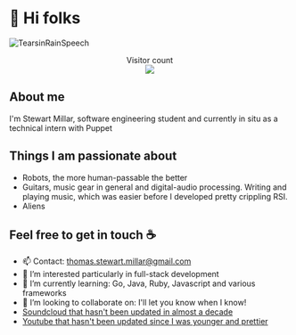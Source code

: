 # 👋 Hi folks

![TearsinRainSpeech](https://user-images.githubusercontent.com/91692051/203630286-269c6471-9473-4367-ac51-87778d862ee9.jpg)
<p align="center"> 
  Visitor count<br>
  <img src="https://profile-counter.glitch.me/thomasstewartmillar/count.svg" />
</p>

## About me

I'm Stewart Millar, software engineering student and currently in situ as a technical intern with Puppet

 


## Things I am passionate about

- Robots, the more human-passable the better
- Guitars, music gear in general and digital-audio processing. Writing and playing music, which was easier before I developed pretty crippling RSI. 
- Aliens 

## Feel free to get in touch :coffee:
- 📫 Contact: thomas.stewart.millar@gmail.com
- 👀 I’m interested particularly in full-stack development
- 🌱 I’m currently learning: Go, Java, Ruby, Javascript and various frameworks
- 💞️ I’m looking to collaborate on: I'll let you know when I know!
- [Soundcloud that hasn't been updated in almost a decade](https://soundcloud.com/stewart-millar)
- [Youtube that hasn't been updated since I was younger and prettier](https://www.youtube.com/@StewartMillarTheManCave/videos)

<!---
thomasStewartmillar/thomasStewartmillar is a ✨ special ✨ repository because its `README.md` (this file) appears on your GitHub profile.
You can click the Preview link to take a look at your changes.
--->
